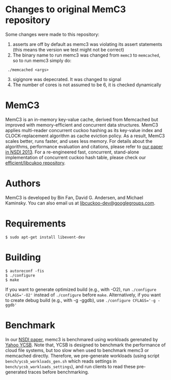 Changes to original MemC3 repository
=========

Some changes were made to this repository:

1. asserts are off by default as memc3 was violating its assert statements (this means the version we test might not be correct)
2. The binary name to run memc3 was changed from `memc3` to `memcached`, so to run memc3 simply do:
```
 ./memcached <args>
```
3. sigignore was depecrated. It was changed to signal
4. The number of cores is not assumed to be 6, it is checked dynamically

MemC3
=====

MemC3 is an in-memory key-value cache, derived from Memcached but improved with memory-efficient and concurrent data structures. MemC3 applies multi-reader concurrent cuckoo hashing  as its key-value index and CLOCK-replacement algorithm as cache eviction policy. As a result, MemC3 scales better, runs faster, and uses less memory. For details about the algorithms, performance evaluation and citations, please refer to [our paper in NSDI 2013][1]. For a re-engineered fast, concurrent, stand-alone implementation of concurrent cuckoo hash table, please check our [efficient/libcukoo repository](https://github.com/efficient/libcuckoo).

   [1]: http://www.cs.cmu.edu/~dga/papers/memc3-nsdi2013.pdf "MemC3: Compact and Concurrent Memcache with Dumber Caching and Smarter Hashing"

Authors
=======

MemC3 is developed by Bin Fan, David G. Andersen, and Michael Kaminsky. You can also email us at [libcuckoo-dev@googlegroups.com](mailto:libcuckoo-dev@googlegroups.com).

Requirements
============

    $ sudo apt-get install libevent-dev

Building
==========

    $ autoreconf -fis
    $ ./configure
    $ make

If you want to generate optimized build (e.g., with -O2), run ``./configure CFLAGS='-O2'`` instead of ``./configure``
before ``make``. Alternatively, if you want to create debug build (e.g., with -g -ggdb), use ``./configure CFLAGS='-g -ggdb'``


Benchmark
=========

In our [NSDI paper][1], memc3 is benchmared using workloads gerenated by [Yahoo YCSB][2]. Note that, YCSB is designed to benchmark the performance of cloud file systems, but too slow when used to benchmark memc3 or memcached directly. Therefore, we pre-generate workloads (using script ``bench/ycsb_workloads_gen.sh`` which reads settings in ``bench/ycsb_workloads_settings``), and run clients to read these pre-generated traces before benchmarking.

  [2]: dl.acm.org/citation.cfm?id=1807152 "Benchmarking cloud serving systems with YCSB"
